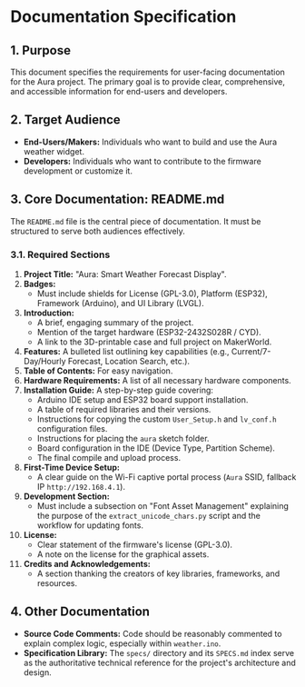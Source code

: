 # Documentation Specification

## 1. Purpose

This document specifies the requirements for user-facing documentation for the Aura project. The primary goal is to provide clear, comprehensive, and accessible information for end-users and developers.

## 2. Target Audience

-   **End-Users/Makers:** Individuals who want to build and use the Aura weather widget.
-   **Developers:** Individuals who want to contribute to the firmware development or customize it.

## 3. Core Documentation: README.md

The `README.md` file is the central piece of documentation. It must be structured to serve both audiences effectively.

### 3.1. Required Sections

1.  **Project Title:** "Aura: Smart Weather Forecast Display".
2.  **Badges:**
    -   Must include shields for License (GPL-3.0), Platform (ESP32), Framework (Arduino), and UI Library (LVGL).
3.  **Introduction:**
    -   A brief, engaging summary of the project.
    -   Mention of the target hardware (ESP32-2432S028R / CYD).
    -   A link to the 3D-printable case and full project on MakerWorld.
4.  **Features:** A bulleted list outlining key capabilities (e.g., Current/7-Day/Hourly Forecast, Location Search, etc.).
5.  **Table of Contents:** For easy navigation.
6.  **Hardware Requirements:** A list of all necessary hardware components.
7.  **Installation Guide:** A step-by-step guide covering:
    -   Arduino IDE setup and ESP32 board support installation.
    -   A table of required libraries and their versions.
    -   Instructions for copying the custom `User_Setup.h` and `lv_conf.h` configuration files.
    -   Instructions for placing the `aura` sketch folder.
    -   Board configuration in the IDE (Device Type, Partition Scheme).
    -   The final compile and upload process.
8.  **First-Time Device Setup:**
    -   A clear guide on the Wi-Fi captive portal process (`Aura` SSID, fallback IP `http://192.168.4.1`).
9.  **Development Section:**
    -   Must include a subsection on "Font Asset Management" explaining the purpose of the `extract_unicode_chars.py` script and the workflow for updating fonts.
10. **License:**
    -   Clear statement of the firmware's license (GPL-3.0).
    -   A note on the license for the graphical assets.
11. **Credits and Acknowledgements:**
    -   A section thanking the creators of key libraries, frameworks, and resources.

## 4. Other Documentation

-   **Source Code Comments:** Code should be reasonably commented to explain complex logic, especially within `weather.ino`.
-   **Specification Library:** The `specs/` directory and its `SPECS.md` index serve as the authoritative technical reference for the project's architecture and design. 